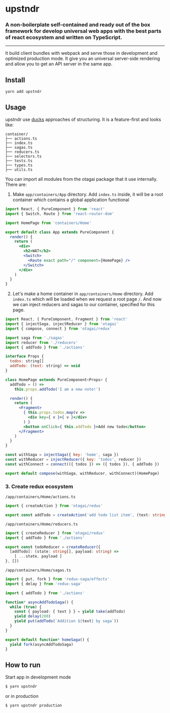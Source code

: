 # upstndr
### A non-boilerplate self-contained and ready out of the box framework for develop universal web apps with the best parts of react ecosystem and written on TypeScript.
---
It build client bundles with webpack and serve those in development and optimized production mode. It give you an universal server-side rendering and allow you to get an API server in the same app.

## Install
```
yarn add upstndr
```

## Usage
upstndr use [ducks](https://medium.freecodecamp.org/scaling-your-redux-app-with-ducks-6115955638be) approaches of structuring. It is a feature-first and looks like:
```
container/
├── actions.ts
├── index.ts
├── sagas.ts
├── reducers.ts
├── selectors.ts
├── tests.ts
├── types.ts
├── utils.ts
```

You can import all modules from the otagai package that it use internally. There are:


1. Make `app/containers/App` directory. Add `index.ts` inside, it will be a root container which contains a global application functional

```jsx
import React, { PureComponent } from 'react'
import { Switch, Route } from 'react-router-dom'

import HomePage from 'containers/Home'

export default class App extends PureComponent {
  render() {
    return (
      <div>
        <h2>WAT</h2>
        <Switch>
          <Route exact path="/" component={HomePage} />
        </Switch>
      </div>
    )
  }
}

```

2. Let's make a home container in `app/containers/Home` directory. Add `index.ts` which will be loaded when we request a root page `/`. And now we can inject reducers and sagas to our container, specified for this page.

``` jsx
import React, { PureComponent, Fragment } from 'react'
import { injectSaga, injectReducer } from 'otagai'
import { compose, connect } from 'otagai/redux'

import saga from './sagas'
import reducer from './reducers'
import { addTodo } from './actions'

interface Props {
  todos: string[]
  addTodo: (text: string) => void
}

class HomePage extends PureComponent<Props> {
  addTodo = () =>
    this.props.addTodo('I am a new note!')

  render() {
    return (
      <Fragment>
        { this.props.todos.map(v =>
          <div key={ v }>{ v }</div>
        ) }
        <button onClick={ this.addTodo }>Add new todo</button>
      </Fragment>
    )
  }
}

const withSaga = injectSaga({ key: 'home', saga })
const withReducer = injectReducer({ key: 'todos', reducer })
const withConnect = connect(({ todos }) => ({ todos }), { addTodo })

export default compose(withSaga, withReducer, withConnect)(HomePage)
```

### 3. Create redux ecosystem

`/app/containers/Home/actions.ts`
``` typescript
import { createAction } from 'otagai/redux'

export const addTodo = createAction('add todo list item', (text: string) => text)
```

`/app/containers/Home/reducers.ts`
``` typescript
import { createReducer } from 'otagai/redux'
import { addTodo } from './actions'

export const todoReducer = createReducer({
  [addTodo]: (state: string[], payload: string) =>
    [ ...state, payload ]
}, [])
```

`/app/containers/Home/sagas.ts`
``` typescript
import { put, fork } from 'redux-saga/effects'
import { delay } from 'redux-saga'

import { addTodo } from './actions'

function* asyncAddTodoSaga() {
  while (true) {
    const { payload: { text } } = yield take(addTodo)
    yield delay(200)
    yield put(addTodo(`Addition ${text} by saga`))
  }
}

export default function* homeSaga() {
  yield fork(asyncAddTodoSaga)
}
```

## How to run

Start app in development mode
``` bash
$ yarn upstndr
```
or in production
``` bash
$ yarn upstndr production
```